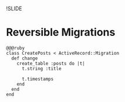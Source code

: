 !SLIDE
# Reversible Migrations #

    @@@ruby
    class CreatePosts < ActiveRecord::Migration
      def change
        create_table :posts do |t|
          t.string :title

          t.timestamps
        end
      end
    end
    